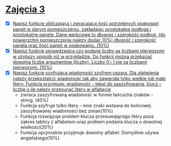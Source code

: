 # [Zajęcia 3](lab4.pdf)
- [x] [Napisz funkcję obliczającą i zwracającą ilość potrzebnych opakowań paneli w danym
pomieszczeniu, zakładając prostokątną podłogę i prostokątne panele. Dane wejściowe to długość i
szerokość podłogi. (do powierzchni pomieszczenia należy dodać 10%) długość i szerokość panela
oraz ilość paneli w opakowaniu. (10%)](./ZAD_1)
- [x] [Napisz funkcję sprawdzającą czy podane liczby są liczbami pierwszymi w szybszy sposób niż w
przykładzie. Do funkcji można przekazać dowolną liczbę argumentów (liczby). Liczby 0 i 1 nie są
liczbami pierwszymi. (10%)](./ZAD_2)
- [x] [Napisz funkcję szyfrującą wiadomość szyfrem cezara. Dla ułatwienia należy przekształcić
wiadomość tak aby zawierała tylko wielkie lub małe litery.
Funkcja przyjmuje:
wiadomość – tekst do zaszyfrowania,
klucz – liczbę o ile należy przesunąć litery w alfabecie](./ZAD_3)
	- zwraca zaszyfrowaną wiadomość w formie łańcucha znaków -string. (40%)
	- Funkcja szyfruje tylko litery – inne znaki wstawia do końcowej zaszyfrowanej wiadomości
bez zmian(10%)
	- Funkcja rozwiązuje problem klucza przesuwającego litery poza zakres tablicy z alfabetem
oraz problem podania klucza o dowolnej wielkości(20%)
	- Funkcja opcjonalnie przyjmuje dowolny alfabet. Domyślnie używa angielskiego(10%)

